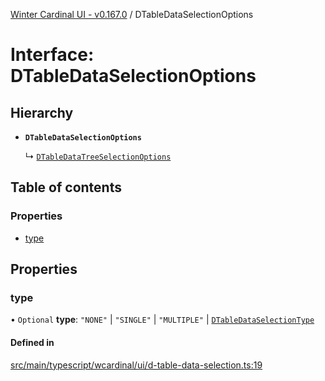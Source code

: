 [Winter Cardinal UI - v0.167.0](../index.md) / DTableDataSelectionOptions

# Interface: DTableDataSelectionOptions

## Hierarchy

- **`DTableDataSelectionOptions`**

  ↳ [`DTableDataTreeSelectionOptions`](DTableDataTreeSelectionOptions.md)

## Table of contents

### Properties

- [type](DTableDataSelectionOptions.md#type)

## Properties

### type

• `Optional` **type**: ``"NONE"`` \| ``"SINGLE"`` \| ``"MULTIPLE"`` \| [`DTableDataSelectionType`](../index.md#dtabledataselectiontype)

#### Defined in

[src/main/typescript/wcardinal/ui/d-table-data-selection.ts:19](https://github.com/winter-cardinal/winter-cardinal-ui/blob/v0.167.0/src/main/typescript/wcardinal/ui/d-table-data-selection.ts#L19)
